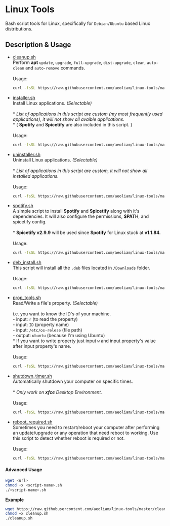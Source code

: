 # Linux Tools

Bash script tools for Linux, specifically for `Debian/Ubuntu` based Linux distributions.

## Description & Usage
- [cleanup.sh](/cleanup.sh)
  <br>Perform **apt** `update`, `upgrade`, `full-upgrade`, `dist-upgrade`, `clean`, `auto-clean` and `auto-remove` commands.
  <br>
  <br>Usage:
  ```bash
  curl -fsSL https://raw.githubusercontent.com/aeoliam/linux-tools/master/cleanup.sh | sh
  ```
- [installer.sh](/installer.sh)
  <br>Install Linux applications. _(Selectable)_
  <br>
  <br>* _List of applications in this script are custom (my most frequently used applications), it will not show all avaible applications._
  <br>* ( **Spotify** and **Spicetify** are also included in this script. )
  <br>
  <br>Usage:
  ```bash
  curl -fsSL https://raw.githubusercontent.com/aeoliam/linux-tools/master/installer.sh | sh
  ```
- [uninstaller.sh](/uninstaller.sh)
  <br>Uninstall Linux applications. _(Selectable)_
  <br>
  <br>* _List of applications in this script are custom, it will not show all installed applications._
  <br>
  <br>Usage:
  ```bash
  curl -fsSL https://raw.githubusercontent.com/aeoliam/linux-tools/master/uninstaller.sh | sh
  ```
- [spotify.sh](/spotify.sh)
  <br>A simple script to install **Spotify** and **Spicetify** along with it's dependencies. It will also configure the permissions, **$PATH**, and spicetify config.
  <br>
  <br>* **Spicetify v2.9.9** will be used since **Spotify** for Linux stuck at **v1.1.84.**
  <br>
  <br>Usage:
  ```bash
  curl -fsSL https://raw.githubusercontent.com/aeoliam/linux-tools/master/spotify.sh | sh
  ```
- [deb_install.sh](/deb_install.sh)
  <br>This script will install all the `.deb` files located in `/Downloads` folder.
  <br>
  <br>Usage:
  ```bash
  curl -fsSL https://raw.githubusercontent.com/aeoliam/linux-tools/master/deb_install.sh | sh
  ```
- [prop_tools.sh](/prop_tools.sh)
  <br>Read/Write a file's property. _(Selectable)_
  <br>
  <br>i.e. you want to know the ID's of your machine.
  <br>  - input: `r` (to read the property)
  <br>  - input: `ID` (property name)
  <br>  - input: `/etc/os-relese` (file path)
  <br>  - output: `ubuntu` (because I'm using Ubuntu)
  <br>* If you want to write property just input `w` and input property's value after input property's name.
  <br>
  <br>Usage:
  ```bash
  curl -fsSL https://raw.githubusercontent.com/aeoliam/linux-tools/master/prop_tools.sh | sh
  ```
- [shutdown_timer.sh](/shutdown_timer.sh)
  <br>Automatically shutdown your computer on specific times.
  <br>
  <br>* _Only work on **xfce** Desktop Environment._
  <br>
  <br>Usage:
  ```bash
  curl -fsSL https://raw.githubusercontent.com/aeoliam/linux-tools/master/shutdown_timer.sh | sh
  ```
- [reboot_required.sh](/reboot_required.sh)
  <br>Sometimes you need to restart/reboot your computer after performing an update/upgrade or any operation that need reboot to working. Use this script to detect whether reboot is required or not.
  <br>
  <br>Usage:
  ```bash
  curl -fsSL https://raw.githubusercontent.com/aeoliam/linux-tools/master/reboot_required.sh | sh
  ```

#### Advanced Usage
```bash
wget <url>
chmod +x <script-name>.sh
./<script-name>.sh
```
**Example**
```bash
wget https://raw.githubusercontent.com/aeoliam/linux-tools/master/cleanup.sh
chmod +x cleanup.sh
./cleanup.sh
```